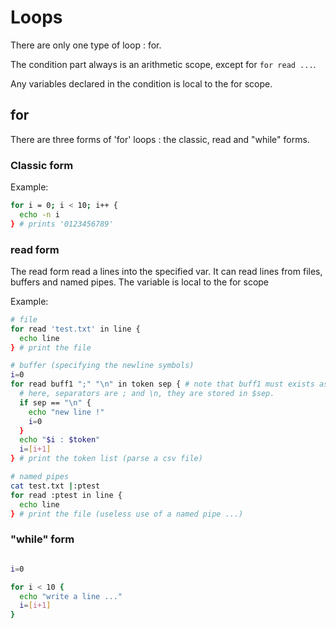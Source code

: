 
# Loops

There are only one type of loop : for.

The condition part always is an arithmetic scope, except for `for read ...`.

Any variables declared in the condition is local to the for scope.

## for

There are three forms of 'for' loops : the classic, read and "while" forms.

### Classic form

Example:
```bash
for i = 0; i < 10; i++ {
  echo -n i
} # prints '0123456789'

```

### read form

The read form read a lines into the specified var.
It can read lines from files, buffers and named pipes. 
The variable is local to the for scope

Example:
```bash
# file
for read 'test.txt' in line {
  echo line
} # print the file

# buffer (specifying the newline symbols)
i=0
for read buff1 ";" "\n" in token sep { # note that buff1 must exists as a buffer (though you could use the '@' specifier)
  # here, separators are ; and \n, they are stored in $sep.
  if sep == "\n" {
    echo "new line !"
    i=0
  }
  echo "$i : $token"
  i=[i+1]
} # print the token list (parse a csv file)

# named pipes
cat test.txt |:ptest
for read :ptest in line {
  echo line
} # print the file (useless use of a named pipe ...)

```

### "while" form

```bash

i=0

for i < 10 {
  echo "write a line ..."
  i=[i+1]
}
```

